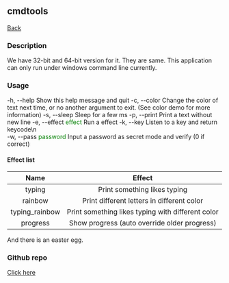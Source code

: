 ## cmdtools
[Back](README.md)
### Description
We have 32-bit and 64-bit version for it. They are same.
This application can only run under windows command line currently.
### Usage
-h, --help   Show this help message and quit
-c, --color   Change the color of text next time, or no another argument to exit. (See color demo for more information)
-s, --sleep   Sleep for a few ms
-p, --print   Print a text without new line
-e, --effect <font color="green">effect</font>  Run a effect
-k, --key     Listen to a key and return keycode\n\
-w, --pass <font color="green">password</font>    Input a password as secret mode and verify (0 if correct)
#### Effect list
|Name|Effect|
|:--:|:--:|
|typing|Print something likes typing|
|rainbow|Print different letters in different color|
|typing_rainbow|Print something likes typing with different color|
|progress|Show progress (auto override older progress)|

And there is an easter egg.
### Github repo
[Click here](https://github.com/steambird1/cmdtools)